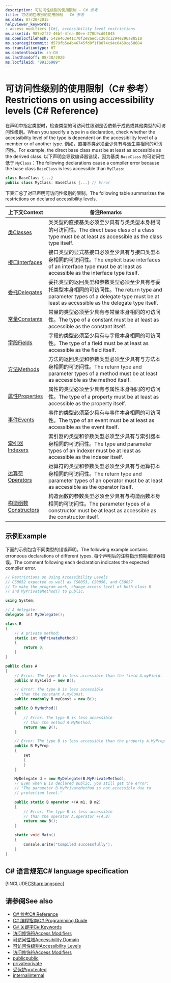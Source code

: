 ```yaml
---
description: 可访问性级别的使用限制 - C# 参考
title: 可访问性级别的使用限制 - C# 参考
ms.date: 07/20/2015
helpviewer_keywords:
- access modifiers [C#], accessibility level restrictions
ms.assetid: 987e2f22-46bf-4fea-80ee-270b9cd01045
ms.openlocfilehash: 542e463e41c70f2e8aed5c20dc1294e296a88518
ms.sourcegitcommit: d579fb5e4b46745fd0f1f8874c94c6469ce58604
ms.translationtype: HT
ms.contentlocale: zh-CN
ms.lasthandoff: 08/30/2020
ms.locfileid: "89136989"
---
```

# <a name="restrictions-on-using-accessibility-levels-c-reference"></a><span data-ttu-id="39dd7-103">可访问性级别的使用限制（C# 参考）</span><span class="sxs-lookup"><span data-stu-id="39dd7-103">Restrictions on using accessibility levels (C# Reference)</span></span>

<span data-ttu-id="39dd7-104">在声明中指定类型时，检查类型的可访问性级别是否依赖于成员或其他类型的可访问性级别。</span><span class="sxs-lookup"><span data-stu-id="39dd7-104">When you specify a type in a declaration, check whether the accessibility level of the type is dependent on the accessibility level of a member or of another type.</span></span> <span data-ttu-id="39dd7-105">例如，直接基类必须至少具有与派生类相同的可访问性。</span><span class="sxs-lookup"><span data-stu-id="39dd7-105">For example, the direct base class must be at least as accessible as the derived class.</span></span> <span data-ttu-id="39dd7-106">以下声明会导致编译器错误，因为基类 `BaseClass` 的可访问性低于 `MyClass`：</span><span class="sxs-lookup"><span data-stu-id="39dd7-106">The following declarations cause a compiler error because the base class `BaseClass` is less accessible than `MyClass`:</span></span>

```csharp
class BaseClass {...}
public class MyClass: BaseClass {...} // Error
```

<span data-ttu-id="39dd7-107">下表汇总了对已声明可访问性级别的限制。</span><span class="sxs-lookup"><span data-stu-id="39dd7-107">The following table summarizes the restrictions on declared accessibility levels.</span></span>

|<span data-ttu-id="39dd7-108">上下文</span><span class="sxs-lookup"><span data-stu-id="39dd7-108">Context</span></span>|<span data-ttu-id="39dd7-109">备注</span><span class="sxs-lookup"><span data-stu-id="39dd7-109">Remarks</span></span>|
|-------------|-------------|
|[<span data-ttu-id="39dd7-110">类</span><span class="sxs-lookup"><span data-stu-id="39dd7-110">Classes</span></span>](../../programming-guide/classes-and-structs/classes.md)|<span data-ttu-id="39dd7-111">类类型的直接基类必须至少具有与类类型本身相同的可访问性。</span><span class="sxs-lookup"><span data-stu-id="39dd7-111">The direct base class of a class type must be at least as accessible as the class type itself.</span></span>|
|[<span data-ttu-id="39dd7-112">接口</span><span class="sxs-lookup"><span data-stu-id="39dd7-112">Interfaces</span></span>](../../programming-guide/interfaces/index.md)|<span data-ttu-id="39dd7-113">接口类型的显式基接口必须至少具有与接口类型本身相同的可访问性。</span><span class="sxs-lookup"><span data-stu-id="39dd7-113">The explicit base interfaces of an interface type must be at least as accessible as the interface type itself.</span></span>|
|[<span data-ttu-id="39dd7-114">委托</span><span class="sxs-lookup"><span data-stu-id="39dd7-114">Delegates</span></span>](../../programming-guide/delegates/index.md)|<span data-ttu-id="39dd7-115">委托类型的返回类型和参数类型必须至少具有与委托类型本身相同的可访问性。</span><span class="sxs-lookup"><span data-stu-id="39dd7-115">The return type and parameter types of a delegate type must be at least as accessible as the delegate type itself.</span></span>|
|[<span data-ttu-id="39dd7-116">常量</span><span class="sxs-lookup"><span data-stu-id="39dd7-116">Constants</span></span>](../../programming-guide/classes-and-structs/constants.md)|<span data-ttu-id="39dd7-117">常量的类型必须至少具有与常量本身相同的可访问性。</span><span class="sxs-lookup"><span data-stu-id="39dd7-117">The type of a constant must be at least as accessible as the constant itself.</span></span>|
|[<span data-ttu-id="39dd7-118">字段</span><span class="sxs-lookup"><span data-stu-id="39dd7-118">Fields</span></span>](../../programming-guide/classes-and-structs/fields.md)|<span data-ttu-id="39dd7-119">字段的类型必须至少具有与字段本身相同的可访问性。</span><span class="sxs-lookup"><span data-stu-id="39dd7-119">The type of a field must be at least as accessible as the field itself.</span></span>|
|[<span data-ttu-id="39dd7-120">方法</span><span class="sxs-lookup"><span data-stu-id="39dd7-120">Methods</span></span>](../../programming-guide/classes-and-structs/methods.md)|<span data-ttu-id="39dd7-121">方法的返回类型和参数类型必须至少具有与方法本身相同的可访问性。</span><span class="sxs-lookup"><span data-stu-id="39dd7-121">The return type and parameter types of a method must be at least as accessible as the method itself.</span></span>|
|[<span data-ttu-id="39dd7-122">属性</span><span class="sxs-lookup"><span data-stu-id="39dd7-122">Properties</span></span>](../../programming-guide/classes-and-structs/properties.md)|<span data-ttu-id="39dd7-123">属性的类型必须至少具有与属性本身相同的可访问性。</span><span class="sxs-lookup"><span data-stu-id="39dd7-123">The type of a property must be at least as accessible as the property itself.</span></span>|
|[<span data-ttu-id="39dd7-124">事件</span><span class="sxs-lookup"><span data-stu-id="39dd7-124">Events</span></span>](../../programming-guide/events/index.md)|<span data-ttu-id="39dd7-125">事件的类型必须至少具有与事件本身相同的可访问性。</span><span class="sxs-lookup"><span data-stu-id="39dd7-125">The type of an event must be at least as accessible as the event itself.</span></span>|
|[<span data-ttu-id="39dd7-126">索引器</span><span class="sxs-lookup"><span data-stu-id="39dd7-126">Indexers</span></span>](../../programming-guide/indexers/index.md)|<span data-ttu-id="39dd7-127">索引器的类型和参数类型必须至少具有与索引器本身相同的可访问性。</span><span class="sxs-lookup"><span data-stu-id="39dd7-127">The type and parameter types of an indexer must be at least as accessible as the indexer itself.</span></span>|
|[<span data-ttu-id="39dd7-128">运算符</span><span class="sxs-lookup"><span data-stu-id="39dd7-128">Operators</span></span>](../operators/index.md)|<span data-ttu-id="39dd7-129">运算符的类型和参数类型必须至少具有与运算符本身相同的可访问性。</span><span class="sxs-lookup"><span data-stu-id="39dd7-129">The return type and parameter types of an operator must be at least as accessible as the operator itself.</span></span>|
|[<span data-ttu-id="39dd7-130">构造函数</span><span class="sxs-lookup"><span data-stu-id="39dd7-130">Constructors</span></span>](../../programming-guide/classes-and-structs/constructors.md)|<span data-ttu-id="39dd7-131">构造函数的参数类型必须至少具有与构造函数本身相同的可访问性。</span><span class="sxs-lookup"><span data-stu-id="39dd7-131">The parameter types of a constructor must be at least as accessible as the constructor itself.</span></span>|

## <a name="example"></a><span data-ttu-id="39dd7-132">示例</span><span class="sxs-lookup"><span data-stu-id="39dd7-132">Example</span></span>

<span data-ttu-id="39dd7-133">下面的示例包含不同类型的错误声明。</span><span class="sxs-lookup"><span data-stu-id="39dd7-133">The following example contains erroneous declarations of different types.</span></span> <span data-ttu-id="39dd7-134">每个声明后的注释指示预期编译器错误。</span><span class="sxs-lookup"><span data-stu-id="39dd7-134">The comment following each declaration indicates the expected compiler error.</span></span>

```csharp
// Restrictions on Using Accessibility Levels
// CS0052 expected as well as CS0053, CS0056, and CS0057
// To make the program work, change access level of both class B
// and MyPrivateMethod() to public.

using System;

// A delegate:
delegate int MyDelegate();

class B
{
    // A private method:
    static int MyPrivateMethod()
    {
        return 0;
    }
}

public class A
{
    // Error: The type B is less accessible than the field A.myField.
    public B myField = new B();

    // Error: The type B is less accessible
    // than the constant A.myConst.
    public readonly B myConst = new B();

    public B MyMethod()
    {
        // Error: The type B is less accessible
        // than the method A.MyMethod.
        return new B();
    }

    // Error: The type B is less accessible than the property A.MyProp
    public B MyProp
    {
        set
        {
        }
    }

    MyDelegate d = new MyDelegate(B.MyPrivateMethod);
    // Even when B is declared public, you still get the error:
    // "The parameter B.MyPrivateMethod is not accessible due to
    // protection level."

    public static B operator +(A m1, B m2)
    {
        // Error: The type B is less accessible
        // than the operator A.operator +(A,B)
        return new B();
    }

    static void Main()
    {
        Console.Write("Compiled successfully");
    }
}
```

## <a name="c-language-specification"></a><span data-ttu-id="39dd7-135">C# 语言规范</span><span class="sxs-lookup"><span data-stu-id="39dd7-135">C# language specification</span></span>

[!INCLUDE[CSharplangspec](~/includes/csharplangspec-md.md)]

## <a name="see-also"></a><span data-ttu-id="39dd7-136">请参阅</span><span class="sxs-lookup"><span data-stu-id="39dd7-136">See also</span></span>

- [<span data-ttu-id="39dd7-137">C# 参考</span><span class="sxs-lookup"><span data-stu-id="39dd7-137">C# Reference</span></span>](../index.md)
- [<span data-ttu-id="39dd7-138">C# 编程指南</span><span class="sxs-lookup"><span data-stu-id="39dd7-138">C# Programming Guide</span></span>](../../programming-guide/index.md)
- [<span data-ttu-id="39dd7-139">C# 关键字</span><span class="sxs-lookup"><span data-stu-id="39dd7-139">C# Keywords</span></span>](index.md)
- [<span data-ttu-id="39dd7-140">访问修饰符</span><span class="sxs-lookup"><span data-stu-id="39dd7-140">Access Modifiers</span></span>](access-modifiers.md)
- [<span data-ttu-id="39dd7-141">可访问性域</span><span class="sxs-lookup"><span data-stu-id="39dd7-141">Accessibility Domain</span></span>](accessibility-domain.md)
- [<span data-ttu-id="39dd7-142">可访问性级别</span><span class="sxs-lookup"><span data-stu-id="39dd7-142">Accessibility Levels</span></span>](accessibility-levels.md)
- [<span data-ttu-id="39dd7-143">访问修饰符</span><span class="sxs-lookup"><span data-stu-id="39dd7-143">Access Modifiers</span></span>](../../programming-guide/classes-and-structs/access-modifiers.md)
- [<span data-ttu-id="39dd7-144">public</span><span class="sxs-lookup"><span data-stu-id="39dd7-144">public</span></span>](public.md)
- [<span data-ttu-id="39dd7-145">private</span><span class="sxs-lookup"><span data-stu-id="39dd7-145">private</span></span>](private.md)
- [<span data-ttu-id="39dd7-146">受保护</span><span class="sxs-lookup"><span data-stu-id="39dd7-146">protected</span></span>](protected.md)
- [<span data-ttu-id="39dd7-147">internal</span><span class="sxs-lookup"><span data-stu-id="39dd7-147">internal</span></span>](internal.md)
